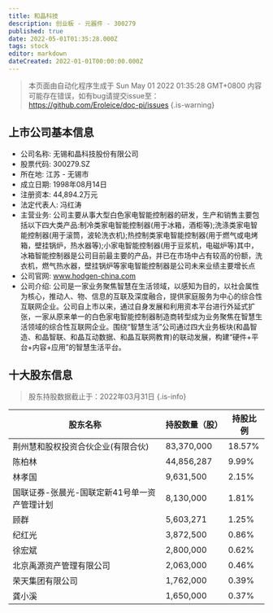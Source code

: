 ```yaml
---
title: 和晶科技
description: 创业板 - 元器件 - 300279
published: true
date: 2022-05-01T01:35:28.000Z
tags: stock
editor: markdown
dateCreated: 2022-01-01T00:00:00.000Z
---
```


> 本页面由自动化程序生成于 Sun May 01 2022 01:35:28 GMT+0800
> 内容可能存在错误，如有bug请提交issue至：https://github.com/Eroleice/doc-pi/issues
{.is-warning}

## 上市公司基本信息
- 公司名称: 无锡和晶科技股份有限公司
- 股票代码: 300279.SZ
- 所在地: 江苏 - 无锡市
- 成立日期: 1998年08月14日
- 注册资本: 44,894.2万元
- 法定代表人: 冯红涛
- 主营业务: 公司主要从事大型白色家电智能控制器的研发，生产和销售主要包括以下四大类产品:制冷类家电智能控制器(用于冰箱，酒柜等);洗涤类家电智能控制器(用于滚筒，波轮洗衣机);热控制类家电智能控制器(用于燃气或电烤箱，壁挂锅炉，热水器等);小家电智能控制器(用于豆浆机，电磁炉等)其中，冰箱智能控制器是公司目前最主要的产品，并已在市场中占有较高的份额，洗衣机，燃气热水器，壁挂锅炉等家电智能控制器是公司未来业绩主要增长点
- 公司官网: www.hodgen-china.com
- 公司介绍: 公司是一家业务聚焦智慧在生活领域，以感知为目的，以社会属性为核心，推动人、物、信息的互联及深度融合，提供家庭服务为中心的综合性互联网企业。公司自上市以来，通过自身发展和利用资本平台进行外延式扩张，一家从原来单一的白色家电智能控制器制造商转型成为业务聚焦在智慧生活领域的综合性互联网企业。围绕“智慧生活”公司通过四大业务板块(和晶智造、和晶智联、和晶互动数据、和晶互联网教育)的联动发展，构建“硬件+平台+内容+应用”的智慧生活平台。


## 十大股东信息
> 股东持股数据截止于：2022年03月31日
{.is-info}

| 股东名称 | 持股数量（股） | 持股比例 |
| --- | --- | --- |
| 荆州慧和股权投资合伙企业(有限合伙) | 83,370,000 | 18.57% |
| 陈柏林 | 44,856,287 | 9.99% |
| 林孝国 | 9,631,500 | 2.15% |
| 国联证券-张晨光-国联定新41号单一资产管理计划 | 8,130,000 | 1.81% |
| 顾群 | 5,603,271 | 1.25% |
| 纪红光 | 3,872,500 | 0.86% |
| 徐宏斌 | 2,800,000 | 0.62% |
| 北京禹源资产管理有限公司 | 2,063,000 | 0.46% |
| 荣天集团有限公司 | 1,762,000 | 0.39% |
| 龚小溪 | 1,650,000 | 0.37% |




